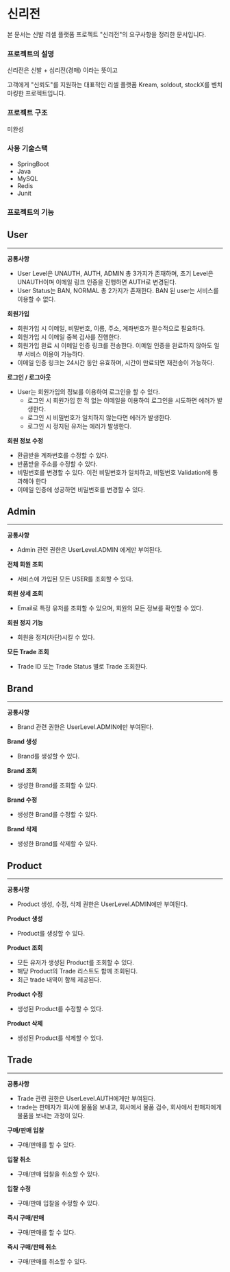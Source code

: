 # 신리전

본 문서는 신발 리셀 플랫폼 프로젝트 "신리전"의 요구사항을 정리한 문서입니다.

### 프로젝트의 설명
신리전은 신발 + 심리전(경매) 이라는 뜻이고

고객에게 "신뢰도"를 지원하는 대표적인 리셀 플랫폼 Kream, soldout, stockX를 벤치마킹한 프로젝트입니다.

### 프로젝트 구조
미완성

[//]: # (![img.png]&#40;img/architecture.png&#41;)


### 사용 기술스택
- SpringBoot
- Java
- MySQL
- Redis
- Junit

### 프로젝트의 기능

## User

---
**공통사항**
- User Level은 UNAUTH, AUTH, ADMIN 총 3가지가 존재하며, 초기 Level은 UNAUTH이며 이메일 링크 인증을 진행하면 AUTH로 변경된다.
- User Status는 BAN, NORMAL 총 2가지가 존재한다. BAN 된 user는 서비스를 이용할 수 없다.


**회원가입**
- 회원가입 시 이메일, 비밀번호, 이름, 주소, 계좌번호가 필수적으로 필요하다.
- 회원가입 시 이메일 중복 검사를 진행한다.
- 회원가입 완료 시 이메일 인증 링크를 전송한다. 이메일 인증을 완료하지 않아도 일부 서비스 이용이 가능하다.
- 이메일 인증 링크는 24시간 동안 유효하며, 시간이 만료되면 재전송이 가능하다.


**로그인 / 로그아웃**
- User는 회원가입의 정보를 이용하여 로그인을 할 수 있다.
    - 로그인 시 회원가입 한 적 없는 이메일을 이용하여 로그인을 시도하면 에러가 발생한다.
    - 로그인 시 비밀번호가 일치하지 않는다면 에러가 발생한다.
    - 로그인 시 정지된 유저는 에러가 발생한다.

**회원 정보 수정**
- 환급받을 계좌번호를 수정할 수 있다.
- 반품받을 주소를 수정할 수 있다.
- 비밀번호를 변경할 수 있다. 이전 비밀번호가 일치하고, 비밀번호 Validation에 통과해야 한다
- 이메일 인증에 성공하면 비밀번호를 변경할 수 있다.

## Admin

---

**공통사항**
- Admin 관련 권한은 UserLevel.ADMIN 에게만 부여된다.

**전체 회원 조회**
- 서비스에 가입된 모든 USER를 조회할 수 있다.

**회원 상세 조회**
- Email로 특정 유저를 조회할 수 있으며, 회원의 모든 정보를 확인할 수 있다.

**회원 정지 기능**
- 회원을 정지(차단)시킬 수 있다.

**모든 Trade 조회**
- Trade ID 또는 Trade Status 별로 Trade 조회한다.

## Brand

---

**공통사항**
- Brand 관련 권한은 UserLevel.ADMIN에만 부여된다.

**Brand 생성**
- Brand를 생성할 수 있다.

**Brand 조회**
- 생성한 Brand를 조회할 수 있다.

**Brand 수정**
- 생성한 Brand를 수정할 수 있다.

**Brand 삭제**
- 생성한 Brand를 삭제할 수 있다.


## Product

---

**공통사항**
- Product 생성, 수정, 삭제 권한은 UserLevel.ADMIN에만 부여된다.

**Product 생성**
- Product를 생성할 수 있다.

**Product 조회**
- 모든 유저가 생성된 Product를 조회할 수 있다.
- 해당 Product의 Trade 리스트도 함께 조회된다.
- 최근 trade 내역이 함께 제공된다.

**Product 수정**
- 생성된 Product를 수정할 수 있다.

**Product 삭제**
- 생성된 Product를 삭제할 수 있다.

## Trade

---

**공통사항**
- Trade 관련 권한은 UserLevel.AUTH에게만 부여된다.
- trade는 판매자가 회사에 물품을 보내고, 회사에서 물품 검수, 회사에서 판매자에게 물품을 보내는 과정이 있다.  

**구매/판매 입찰**
- 구매/판매를 할 수 있다.

**입찰 취소**
- 구매/판매 입찰을 취소할 수 있다.

**입찰 수정**
- 구매/판매 입찰을 수정할 수 있다.

**즉시 구매/판매**
- 구매/판매를 할 수 있다.

**즉시 구매/판매 취소**
- 구매/판매를 취소할 수 있다.